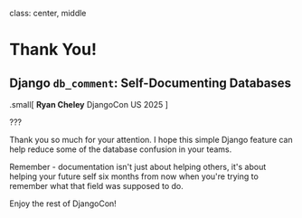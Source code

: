 class: center, middle

# Thank You!

## Django `db_comment`: Self-Documenting Databases

.small[
**Ryan Cheley**
DjangoCon US 2025
]

???

Thank you so much for your attention. I hope this simple Django feature can help reduce some of the database confusion in your teams.

Remember - documentation isn't just about helping others, it's about helping your future self six months from now when you're trying to remember what that field was supposed to do.

Enjoy the rest of DjangoCon!
